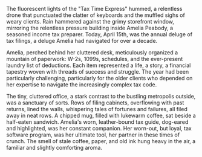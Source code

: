 The fluorescent lights of the "Tax Time Express" hummed, a relentless drone that punctuated the clatter of keyboards and the muffled sighs of weary clients.  Rain hammered against the grimy storefront window, mirroring the relentless pressure building inside Amelia Peabody, a seasoned income tax preparer.  Today, April 15th, was the annual deluge of tax filings, a deluge Amelia had navigated for over a decade.

Amelia, perched behind her cluttered desk, meticulously organized a mountain of paperwork: W-2s, 1099s, schedules, and the ever-present laundry list of deductions.  Each item represented a life, a story, a financial tapestry woven with threads of success and struggle.  The year had been particularly challenging, particularly for the older clients who depended on her expertise to navigate the increasingly complex tax code.  

The tiny, cluttered office, a stark contrast to the bustling metropolis outside, was a sanctuary of sorts.  Rows of filing cabinets, overflowing with past returns, lined the walls, whispering tales of fortunes and failures, all filed away in neat rows. A chipped mug, filled with lukewarm coffee, sat beside a half-eaten sandwich.  Amelia's worn, leather-bound tax guide, dog-eared and highlighted, was her constant companion.  Her worn-out, but loyal,  tax software program, was her ultimate tool, her partner in these times of crunch.  The smell of stale coffee, paper, and old ink hung heavy in the air, a familiar and slightly comforting aroma.
